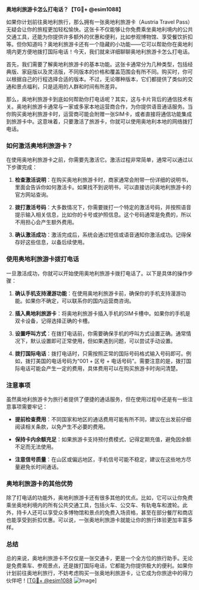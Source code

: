 **奥地利旅游卡怎么打电话？【TG💪+ @esim1088】**

如果你计划前往奥地利旅行，那么拥有一张奥地利旅游卡（Austria Travel Pass）无疑会让你的旅程更加轻松愉快。这张卡不仅能够让你免费乘坐奥地利境内的公共交通工具，还能为你提供许多额外的优惠和便利，比如参观博物馆、享受餐饮折扣等。但你知道吗？奥地利旅游卡还有一个隐藏的小功能——它可以帮助你在奥地利境内更方便地拨打国际电话！今天，我们就来详细聊聊奥地利旅游卡怎么打电话。

首先，我们需要了解奥地利旅游卡的基本功能。这张卡通常分为几种类型，包括经典版、家庭版以及灵活版，不同版本的价格和覆盖范围会有所不同。购买时，你可以根据自己的行程选择合适的版本。不过，无论哪种版本，它们都提供了类似的交通和景点福利，只是适用的人群和时间有所差异。

那么，奥地利旅游卡到底如何帮助你打电话呢？其实，这与卡片背后的通信技术有关。奥地利旅游卡通常与一家或多家本地运营商合作，为你提供语音通话服务。当你购买奥地利旅游卡时，运营商可能会附赠一张SIM卡，或者直接将通信功能集成到旅游卡中。这意味着，只要激活了旅游卡，你就可以使用奥地利本地的网络拨打电话。

### 如何激活奥地利旅游卡？

在使用奥地利旅游卡之前，你需要先激活它。激活过程非常简单，通常可以通过以下步骤完成：

1. **检查激活说明**：在购买奥地利旅游卡时，商家通常会附带一份详细的说明书，里面会告诉你如何激活卡。如果找不到说明书，可以直接访问奥地利旅游卡的官方网站查询。
   
2. **拨打激活号码**：大多数情况下，你需要拨打一个特定的激活号码，并按照语音提示输入相关信息，比如你的卡号或护照信息。这个号码通常是免费的，所以不用担心会产生额外费用。

3. **确认激活成功**：激活完成后，系统会通过短信或语音通知你激活成功。记得保存好这些信息，以备后续使用。

### 使用奥地利旅游卡拨打电话

一旦激活成功，你就可以开始使用奥地利旅游卡拨打电话了。以下是具体的操作步骤：

1. **确认手机支持漫游功能**：在使用奥地利旅游卡前，确保你的手机支持漫游功能。如果你不确定，可以联系你的国内运营商咨询。

2. **插入奥地利旅游卡**：将奥地利旅游卡插入手机的SIM卡槽中。如果你的手机是双卡设备，记得选择正确的卡槽。

3. **设置呼叫方式**：在拨打电话前，你需要确保手机的呼叫方式设置正确。通常情况下，默认设置即可正常使用，但如果遇到问题，可以尝试手动设置。

4. **拨打国际电话**：拨打电话时，只需按照正常的国际号码格式输入号码即可。例如，拨打美国的电话号码为“001 + 区号 + 电话号码”。需要注意的是，拨打国际电话可能会产生一定的费用，具体费用可以在购买旅游卡时询问清楚。

### 注意事项

虽然奥地利旅游卡为旅行者提供了便捷的通话服务，但在使用过程中还是有一些注意事项需要牢记：

- **提前检查费用**：不同国家和地区的通话费用可能有所不同，建议在出发前仔细阅读相关条款，以免产生不必要的费用。
  
- **保持卡内余额充足**：如果旅游卡支持预付费模式，记得定期充值，避免因余额不足而无法使用。

- **注意信号质量**：在山区或偏远地区，手机信号可能不稳定，建议在这些地方尽量避免长时间通话。

### 奥地利旅游卡的其他优势

除了打电话的功能外，奥地利旅游卡还有很多其他的优点。比如，它可以让你免费乘坐奥地利境内的所有公共交通工具，包括火车、公交车、有轨电车和渡轮。此外，持卡人还可以享受众多博物馆和景点的免费入场资格，甚至在部分餐厅和商店也能享受到折扣优惠。可以说，一张奥地利旅游卡就能让你的旅行体验更加丰富多样。

### 总结

总的来说，奥地利旅游卡不仅仅是一张交通卡，更是一个全方位的旅行助手。无论是免费乘车、参观景点，还是拨打国际电话，它都能为你提供极大的便利。如果你计划前往奥地利旅行，不妨考虑购买一张奥地利旅游卡，让它成为你旅途中的得力伙伴吧！[[TG💪+ @esim1088](https://t.me/s/esim1088) ![Image](https://i.postimg.cc/4NQfJmqS/Snipaste-2025-05-13-00-14-12.png)]